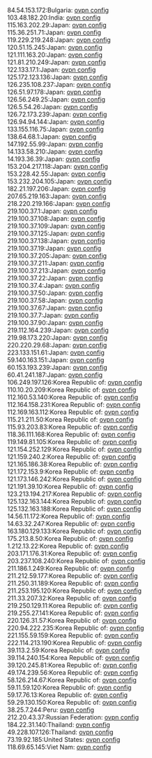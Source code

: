 84.54.153.172:Bulgaria: [ovpn config](vpn/84_54_153_172.ovpn)  
103.48.182.20:India: [ovpn config](vpn/103_48_182_20.ovpn)  
115.163.202.29:Japan: [ovpn config](vpn/115_163_202_29.ovpn)  
115.36.251.71:Japan: [ovpn config](vpn/115_36_251_71.ovpn)  
119.229.219.248:Japan: [ovpn config](vpn/119_229_219_248.ovpn)  
120.51.15.245:Japan: [ovpn config](vpn/120_51_15_245.ovpn)  
121.111.163.20:Japan: [ovpn config](vpn/121_111_163_20.ovpn)  
121.81.210.249:Japan: [ovpn config](vpn/121_81_210_249.ovpn)  
122.133.17.1:Japan: [ovpn config](vpn/122_133_17_1.ovpn)  
125.172.123.136:Japan: [ovpn config](vpn/125_172_123_136.ovpn)  
126.235.108.237:Japan: [ovpn config](vpn/126_235_108_237.ovpn)  
126.51.97.178:Japan: [ovpn config](vpn/126_51_97_178.ovpn)  
126.56.249.25:Japan: [ovpn config](vpn/126_56_249_25.ovpn)  
126.5.54.26:Japan: [ovpn config](vpn/126_5_54_26.ovpn)  
126.72.173.239:Japan: [ovpn config](vpn/126_72_173_239.ovpn)  
126.94.94.144:Japan: [ovpn config](vpn/126_94_94_144.ovpn)  
133.155.116.75:Japan: [ovpn config](vpn/133_155_116_75.ovpn)  
138.64.68.1:Japan: [ovpn config](vpn/138_64_68_1.ovpn)  
147.192.55.99:Japan: [ovpn config](vpn/147_192_55_99.ovpn)  
14.133.58.210:Japan: [ovpn config](vpn/14_133_58_210.ovpn)  
14.193.36.39:Japan: [ovpn config](vpn/14_193_36_39.ovpn)  
153.204.217.118:Japan: [ovpn config](vpn/153_204_217_118.ovpn)  
153.228.42.55:Japan: [ovpn config](vpn/153_228_42_55.ovpn)  
153.232.204.105:Japan: [ovpn config](vpn/153_232_204_105.ovpn)  
182.21.197.206:Japan: [ovpn config](vpn/182_21_197_206.ovpn)  
207.65.219.163:Japan: [ovpn config](vpn/207_65_219_163.ovpn)  
218.220.219.166:Japan: [ovpn config](vpn/218_220_219_166.ovpn)  
219.100.37.1:Japan: [ovpn config](vpn/219_100_37_1.ovpn)  
219.100.37.108:Japan: [ovpn config](vpn/219_100_37_108.ovpn)  
219.100.37.109:Japan: [ovpn config](vpn/219_100_37_109.ovpn)  
219.100.37.125:Japan: [ovpn config](vpn/219_100_37_125.ovpn)  
219.100.37.138:Japan: [ovpn config](vpn/219_100_37_138.ovpn)  
219.100.37.19:Japan: [ovpn config](vpn/219_100_37_19.ovpn)  
219.100.37.205:Japan: [ovpn config](vpn/219_100_37_205.ovpn)  
219.100.37.211:Japan: [ovpn config](vpn/219_100_37_211.ovpn)  
219.100.37.213:Japan: [ovpn config](vpn/219_100_37_213.ovpn)  
219.100.37.22:Japan: [ovpn config](vpn/219_100_37_22.ovpn)  
219.100.37.4:Japan: [ovpn config](vpn/219_100_37_4.ovpn)  
219.100.37.50:Japan: [ovpn config](vpn/219_100_37_50.ovpn)  
219.100.37.58:Japan: [ovpn config](vpn/219_100_37_58.ovpn)  
219.100.37.67:Japan: [ovpn config](vpn/219_100_37_67.ovpn)  
219.100.37.7:Japan: [ovpn config](vpn/219_100_37_7.ovpn)  
219.100.37.90:Japan: [ovpn config](vpn/219_100_37_90.ovpn)  
219.112.164.239:Japan: [ovpn config](vpn/219_112_164_239.ovpn)  
219.98.173.220:Japan: [ovpn config](vpn/219_98_173_220.ovpn)  
220.220.29.68:Japan: [ovpn config](vpn/220_220_29_68.ovpn)  
223.133.151.61:Japan: [ovpn config](vpn/223_133_151_61.ovpn)  
59.140.163.151:Japan: [ovpn config](vpn/59_140_163_151.ovpn)  
60.153.193.239:Japan: [ovpn config](vpn/60_153_193_239.ovpn)  
60.41.241.187:Japan: [ovpn config](vpn/60_41_241_187.ovpn)  
106.249.197.126:Korea Republic of: [ovpn config](vpn/106_249_197_126.ovpn)  
110.10.20.209:Korea Republic of: [ovpn config](vpn/110_10_20_209.ovpn)  
112.160.53.140:Korea Republic of: [ovpn config](vpn/112_160_53_140.ovpn)  
112.164.158.231:Korea Republic of: [ovpn config](vpn/112_164_158_231.ovpn)  
112.169.163.112:Korea Republic of: [ovpn config](vpn/112_169_163_112.ovpn)  
115.21.211.50:Korea Republic of: [ovpn config](vpn/115_21_211_50.ovpn)  
115.93.203.83:Korea Republic of: [ovpn config](vpn/115_93_203_83.ovpn)  
118.36.111.168:Korea Republic of: [ovpn config](vpn/118_36_111_168.ovpn)  
119.149.81.105:Korea Republic of: [ovpn config](vpn/119_149_81_105.ovpn)  
121.154.252.129:Korea Republic of: [ovpn config](vpn/121_154_252_129.ovpn)  
121.159.240.2:Korea Republic of: [ovpn config](vpn/121_159_240_2.ovpn)  
121.165.186.38:Korea Republic of: [ovpn config](vpn/121_165_186_38.ovpn)  
121.172.153.9:Korea Republic of: [ovpn config](vpn/121_172_153_9.ovpn)  
121.173.146.242:Korea Republic of: [ovpn config](vpn/121_173_146_242.ovpn)  
121.191.39.10:Korea Republic of: [ovpn config](vpn/121_191_39_10.ovpn)  
123.213.194.217:Korea Republic of: [ovpn config](vpn/123_213_194_217.ovpn)  
125.132.163.144:Korea Republic of: [ovpn config](vpn/125_132_163_144.ovpn)  
125.132.163.188:Korea Republic of: [ovpn config](vpn/125_132_163_188.ovpn)  
14.56.11.172:Korea Republic of: [ovpn config](vpn/14_56_11_172.ovpn)  
14.63.32.247:Korea Republic of: [ovpn config](vpn/14_63_32_247.ovpn)  
163.180.129.133:Korea Republic of: [ovpn config](vpn/163_180_129_133.ovpn)  
175.213.8.50:Korea Republic of: [ovpn config](vpn/175_213_8_50.ovpn)  
1.212.13.22:Korea Republic of: [ovpn config](vpn/1_212_13_22.ovpn)  
203.171.176.31:Korea Republic of: [ovpn config](vpn/203_171_176_31.ovpn)  
203.237.108.240:Korea Republic of: [ovpn config](vpn/203_237_108_240.ovpn)  
211.186.1.249:Korea Republic of: [ovpn config](vpn/211_186_1_249.ovpn)  
211.212.59.177:Korea Republic of: [ovpn config](vpn/211_212_59_177.ovpn)  
211.250.31.189:Korea Republic of: [ovpn config](vpn/211_250_31_189.ovpn)  
211.253.195.120:Korea Republic of: [ovpn config](vpn/211_253_195_120.ovpn)  
211.33.207.32:Korea Republic of: [ovpn config](vpn/211_33_207_32.ovpn)  
219.250.129.11:Korea Republic of: [ovpn config](vpn/219_250_129_11.ovpn)  
219.255.27.141:Korea Republic of: [ovpn config](vpn/219_255_27_141.ovpn)  
220.126.31.57:Korea Republic of: [ovpn config](vpn/220_126_31_57.ovpn)  
220.94.222.235:Korea Republic of: [ovpn config](vpn/220_94_222_235.ovpn)  
221.155.59.159:Korea Republic of: [ovpn config](vpn/221_155_59_159.ovpn)  
222.114.213.190:Korea Republic of: [ovpn config](vpn/222_114_213_190.ovpn)  
39.113.2.59:Korea Republic of: [ovpn config](vpn/39_113_2_59.ovpn)  
39.114.240.154:Korea Republic of: [ovpn config](vpn/39_114_240_154.ovpn)  
39.120.245.81:Korea Republic of: [ovpn config](vpn/39_120_245_81.ovpn)  
49.174.239.56:Korea Republic of: [ovpn config](vpn/49_174_239_56.ovpn)  
58.126.214.67:Korea Republic of: [ovpn config](vpn/58_126_214_67.ovpn)  
59.11.59.120:Korea Republic of: [ovpn config](vpn/59_11_59_120.ovpn)  
59.17.76.13:Korea Republic of: [ovpn config](vpn/59_17_76_13.ovpn)  
59.29.130.150:Korea Republic of: [ovpn config](vpn/59_29_130_150.ovpn)  
38.25.7.244:Peru: [ovpn config](vpn/38_25_7_244.ovpn)  
212.20.43.37:Russian Federation: [ovpn config](vpn/212_20_43_37.ovpn)  
184.22.31.140:Thailand: [ovpn config](vpn/184_22_31_140.ovpn)  
49.228.107.126:Thailand: [ovpn config](vpn/49_228_107_126.ovpn)  
73.19.92.185:United States: [ovpn config](vpn/73_19_92_185.ovpn)  
118.69.65.145:Viet Nam: [ovpn config](vpn/118_69_65_145.ovpn)  
